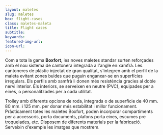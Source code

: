 ```yaml
---
layout: maletes
slug: maletes
box: flight-cases
class: maletes-maleta
title: Flight cases
subtitle:
keywords: 
featured-img-url:
icon-url: 
---
```


Com a tota la gama **Boxfort**, les noves maletes standar surten reforçades amb el nou sistema de cantonera integrada a l'angle en xamfrà. Les cantoneres de plàstic injectat de gran qualitat, s'integren amb el perfil de la maleta evitant zones buides que puguin enganxar-se en superfícies irregulars. Els perfils amb xamfrà li donen més resistència gracies al doble nervi interior. Els interiors, se serveixen en neutre (PVC), equipades per a eines, o personalitzades per a cada utilitat.

Trolley amb diferents opcions de roda, integrada o de superfície de 40 mm. 80 mm. i 125 mm. per donar més estabilitat i millor funcionament.
Pràcticament totes les maletes Boxfort, poden incorporar compartiments per a accessoris, porta documents, plafons porta eines, escumes pre troquelades, etc. Disposem de diferents materials per la fabricació. Serveixin d'exemple les imatges que mostrem. 
